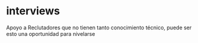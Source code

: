 # interviews
Apoyo a Reclutadores que no tienen tanto conocimiento técnico, puede ser esto una oportunidad para nivelarse
